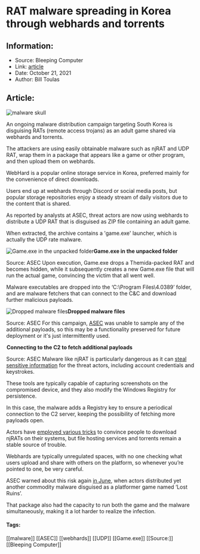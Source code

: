 # RAT malware spreading in Korea through webhards and torrents
### 

## Information:
+ Source: Bleeping Computer
+ Link: [article](https://www.bleepingcomputer.com/news/security/rat-malware-spreading-in-korea-through-webhards-and-torrents/)
+ Date: October 21, 2021
+ Author: Bill Toulas


## Article:
![malware skull](https://www.bleepstatic.com/content/hl-images/2021/10/21/malware_skull.jpg?rand=483112923)


An ongoing malware distribution campaign targeting South Korea is disguising RATs (remote access trojans) as an adult game shared via webhards and torrents.


The attackers are using easily obtainable malware such as njRAT and UDP RAT, wrap them in a package that appears like a game or other program, and then upload them on webhards.


WebHard is a popular online storage service in Korea, preferred mainly for the convenience of direct downloads.


Users end up at webhards through Discord or social media posts, but popular storage repositories enjoy a steady stream of daily visitors due to the content that is shared.


As reported by analysts at ASEC, threat actors are now using webhards to distribute a UDP RAT that is disguised as ZIP file containing an adult game.


When extracted, the archive contains a 'game.exe' launcher, which is actually the UDP rate malware.



![Game.exe in the unpacked folder](https://www.bleepstatic.com/images/news/u/1220909/Security/gameexe.png)**Game.exe in the unpacked folder**  

Source: ASEC
Upon execution, Game.exe drops a Themida-packed RAT and becomes hidden, while it subsequently creates a new Game.exe file that will run the actual game, convincing the victim that all went well.


Malware executables are dropped into the ‘C:\Program Files\4.0389’ folder, and are malware fetchers that can connect to the C&C and download further malicious payloads.



![Dropped malware files](https://www.bleepstatic.com/images/news/u/1220909/Security/dropped%20files.png)**Dropped malware files**  

Source: ASEC
For this campaign, [ASEC](https://asec.ahnlab.com/en/27555/) was unable to sample any of the additional payloads, so this may be a functionality preserved for future deployment or it's just intermittently used.



![Connecting to the C2 to fetch additional payloads](data:image/gif;base64,R0lGODlhAQABAAAAACH5BAEKAAEALAAAAAABAAEAAAICTAEAOw==)**Connecting to the C2 to fetch additional payloads**  

Source: ASEC
Malware like njRAT is particularly dangerous as it can [steal sensitive information](https://www.bleepingcomputer.com/news/security/youtube-bitcoin-scams-pushing-the-njrat-backdoor-infostealer/) for the threat actors, including account credentials and keystrokes.


These tools are typically capable of capturing screenshots on the compromised device, and they also modify the Windows Registry for persistence.


In this case, the malware adds a Registry key to ensure a periodical connection to the C2 server, keeping the possibility of fetching more payloads open.


Actors have [employed various tricks](https://www.bleepingcomputer.com/news/microsoft/malicious-npm-packages-used-to-install-njrat-remote-access-trojan/) to convince people to download njRATs on their systems, but file hosting services and torrents remain a stable source of trouble.


Webhards are typically unregulated spaces, with no one checking what users upload and share with others on the platform, so whenever you’re pointed to one, be very careful.


ASEC warned about this risk again [in June](https://asec.ahnlab.com/en/24393/), when actors distributed yet another commodity malware disguised as a platformer game named ‘Lost Ruins’.


That package also had the capacity to run both the game and the malware simultaneously, making it a lot harder to realize the infection.




#### Tags:
[[malware]] [[ASEC]] [[webhards]] [[UDP]] [[Game.exe]] [[Source:]] [[Bleeping Computer]]
